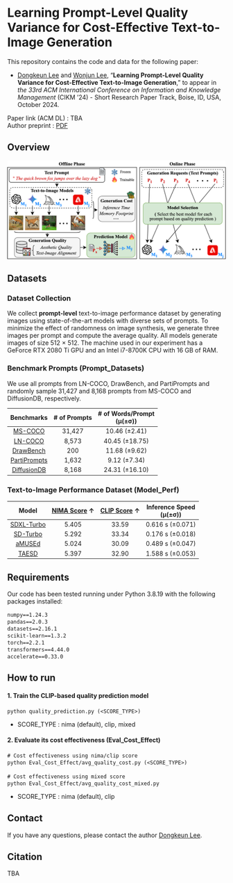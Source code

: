 # Learning Prompt-Level Quality Variance for Cost-Effective Text-to-Image Generation
This repository contains the code and data for the following paper:
* [Dongkeun Lee](https://codongcodong.github.io/) and [Wonjun Lee](https://netlab.korea.ac.kr/wlee/), “__Learning Prompt-Level Quality Variance for Cost-Effective Text-to-Image Generation__,” to appear in _the 33rd ACM International Conference on Information and Knowledge Management_ (CIKM ’24) - Short Research Paper Track, Boise, ID, USA, October 2024.

Paper link (ACM DL) : TBA   
Author preprint : [PDF](https://codongcodong.github.io/pdf/CIKM24_CEMS_paper.pdf)

## Overview
![Architecture Overview of CEMS](./CEMS_overview.png)

## Datasets
### Dataset Collection
We collect __prompt-level__ text-to-image performance dataset by generating images using state-of-the-art models with diverse sets of prompts. To minimize the effect of randomness on image synthesis, we generate three images per prompt and compute the average quality. All models generate images of size 512 × 512. The machine used in our experiment has a GeForce RTX 2080 Ti GPU and an Intel i7-8700K CPU with 16 GB of RAM.

### Benchmark Prompts (Prompt_Datasets)
We use all prompts from LN-COCO, DrawBench, and PartiPrompts and randomly sample 31,427 and 8,168 prompts from MS-COCO and DiffusionDB, respectively.

| Benchmarks | # of Prompts | # of Words/Prompt <br> (&mu;(±&sigma;))|
|:---:|:---:|:---:|
|[MS-COCO](https://cocodataset.org/#download)|31,427|10.46 (±2.41)|
|[LN-COCO](https://google.github.io/localized-narratives/)|8,573|40.45 (±18.75)|
|[DrawBench](https://docs.google.com/spreadsheets/d/1y7nAbmR4FREi6npB1u-Bo3GFdwdOPYJc617rBOxIRHY/edit#gid=0)|200|11.68 (±9.62)|
|[PartiPrompts](https://github.com/google-research/parti/tree/main)|1,632|9.12 (±7.34)|
|[DiffusionDB](https://huggingface.co/datasets/poloclub/diffusiondb)|8,168|24.31 (±16.10)|

### Text-to-Image Performance Dataset (Model_Perf)
| Model | [NIMA Score](https://github.com/idealo/image-quality-assessment) $\uparrow$ | [CLIP Score](https://huggingface.co/laion/CLIP-ViT-g-14-laion2B-s12B-b42K) $\uparrow$ | Inference Speed <br> (&mu;(±&sigma;)) |
|:---:|:---:|:---:|:---:|
|[SDXL-Turbo](https://huggingface.co/stabilityai/sdxl-turbo)|5.405|33.59|0.616 s (±0.071)|
|[SD-Turbo](https://huggingface.co/stabilityai/sd-turbo)|5.292|33.34|0.176 s (±0.018)|
|[aMUSEd](https://huggingface.co/amused/amused-512)|5.024|30.09|0.489 s (±0.047)|
|[TAESD](https://github.com/madebyollin/taesd)|5.397|32.90|1.588 s (±0.053)|

## Requirements
Our code has been tested running under Python 3.8.19 with the following packages installed:
```
numpy==1.24.3
pandas==2.0.3
datasets==2.16.1
scikit-learn==1.3.2
torch==2.2.1
transformers==4.44.0
accelerate==0.33.0
```

## How to run
#### 1. Train the CLIP-based quality prediction model
```
python quality_prediction.py (<SCORE_TYPE>)
```
* SCORE_TYPE : nima (default), clip, mixed

#### 2. Evaluate its cost effectiveness (Eval_Cost_Effect)
```
# Cost effectiveness using nima/clip score
python Eval_Cost_Effect/avg_quality_cost.py (<SCORE_TYPE>)

# Cost effectiveness using mixed score
python Eval_Cost_Effect/avg_quality_cost_mixed.py
```
* SCORE_TYPE : nima (default), clip

## Contact
If you have any questions, please contact the author [Dongkeun Lee](https://codongcodong.github.io/).

## Citation
TBA
